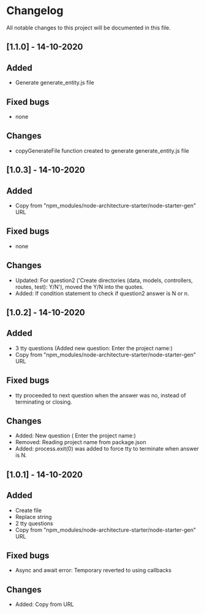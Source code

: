 # Changelog
All notable changes to this project will be documented in this file.


## [1.1.0] - 14-10-2020
## Added
* Generate generate_entity.js file

## Fixed bugs
* none

## Changes
* copyGenerateFile function created to generate generate_entity.js file


## [1.0.3] - 14-10-2020
## Added
* Copy from "npm_modules/node-architecture-starter/node-starter-gen" URL

## Fixed bugs
* none

## Changes
* Updated: For question2 ('Create directories (data, models, controllers, routes, test): Y/N'), moved the Y/N into the quotes.
* Added: If condition statement to check if question2 answer is N or n.


## [1.0.2] - 14-10-2020
## Added
* 3 tty questions (Added new question: Enter the project name:)
* Copy from "npm_modules/node-architecture-starter/node-starter-gen" URL

## Fixed bugs
* tty proceeded to next question when the answer was no, instead of terminating or closing.

## Changes
* Added: New question ( Enter the project name:)
* Removed: Reading project name from package.json
* Added: process.exit(0) was added to force tty to terminate when answer is N.

## [1.0.1] - 14-10-2020
## Added
* Create file
* Replace string
* 2 tty questions
* Copy from "npm_modules/node-architecture-starter/node-starter-gen" URL

## Fixed bugs
*  Async and await error: Temporary reverted to using callbacks

## Changes
* Added: Copy from URL
